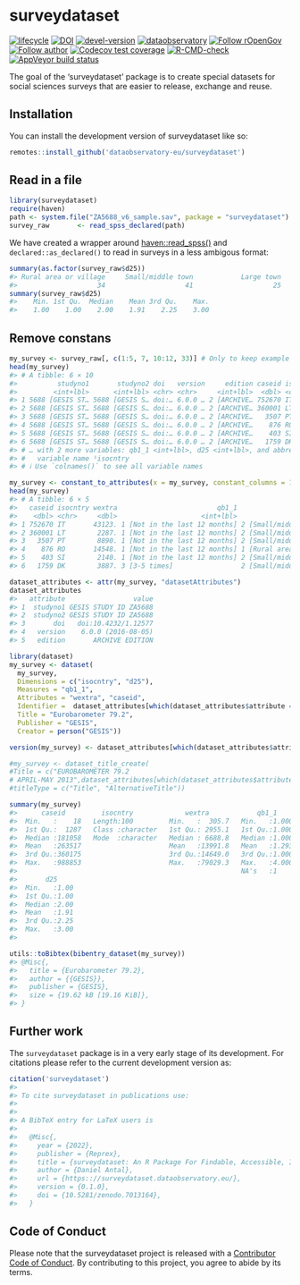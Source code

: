 
<!-- README.md is generated from README.Rmd. Please edit that file -->

# surveydataset

<!-- badges: start -->

[![lifecycle](https://lifecycle.r-lib.org/articles/figures/lifecycle-experimental.svg)](https://lifecycle.r-lib.org/articles/stages.html#experimental)
[![DOI](https://zenodo.org/badge/DOI/10.5281/zenodo.7013164.svg)](https://zenodo.org/record/7013164#.YwFmc3ZBzIU)
[![devel-version](https://img.shields.io/badge/devel%20version-0.1.0-blue.svg)](https://github.com/dataobservatory-eu/surveydataset)
[![dataobservatory](https://img.shields.io/badge/ecosystem-dataobservatory.eu-3EA135.svg)](https://dataobservatory.eu/)
[![Follow
rOpenGov](https://img.shields.io/twitter/follow/ropengov.svg?style=social)](https://twitter.com/intent/follow?screen_name=ropengov)
[![Follow
author](https://img.shields.io/twitter/follow/digitalmusicobs.svg?style=social)](https://twitter.com/intent/follow?screen_name=digitalmusicobs)
[![Codecov test
coverage](https://codecov.io/gh/dataobservatory-eu/surveydataset/branch/master/graph/badge.svg)](https://app.codecov.io/gh/dataobservatory-eu/surveydataset?branch=master)
[![R-CMD-check](https://github.com/dataobservatory-eu/surveydataset/actions/workflows/R-CMD-check.yaml/badge.svg)](https://github.com/dataobservatory-eu/surveydataset/actions/workflows/R-CMD-check.yaml)
[![AppVeyor build
status](https://ci.appveyor.com/api/projects/status/github/dataobservatory-eu/surveydataset?branch=master&svg=true)](https://ci.appveyor.com/project/dataobservatory-eu/surveydataset)
<!-- badges: end -->

The goal of the ‘surveydataset’ package is to create special datasets
for social sciences surveys that are easier to release, exchange and
reuse.

## Installation

You can install the development version of surveydataset like so:

``` r
remotes::install_github('dataobservatory-eu/surveydataset')
```

## Read in a file

``` r
library(surveydataset)
require(haven)
path <- system.file("ZA5688_v6_sample.sav", package = "surveydataset")
survey_raw       <- read_spss_declared(path)
```

We have created a wrapper around
[haven::read_spss()](https://haven.tidyverse.org/reference/read_spss.html)
and `declared::as_declared()` to read in surveys in a less ambigous
format:

``` r
summary(as.factor(survey_raw$d25))
#> Rural area or village     Small/middle town            Large town 
#>                    34                    41                    25
summary(survey_raw$d25)
#>    Min. 1st Qu.  Median    Mean 3rd Qu.    Max. 
#>    1.00    1.00    2.00    1.91    2.25    3.00
```

## Remove constans

``` r
my_survey <- survey_raw[, c(1:5, 7, 10:12, 33)] # Only to keep example easier to read
head(my_survey)
#> # A tibble: 6 × 10
#>          studyno1       studyno2 doi   version     edition caseid isocn…¹ wextra
#>         <int+lbl>      <int+lbl> <chr> <chr>     <int+lbl>  <dbl> <chr>    <dbl>
#> 1 5688 [GESIS ST… 5688 [GESIS S… doi:… 6.0.0 … 2 [ARCHIVE… 752670 IT      43123.
#> 2 5688 [GESIS ST… 5688 [GESIS S… doi:… 6.0.0 … 2 [ARCHIVE… 360001 LT       2287.
#> 3 5688 [GESIS ST… 5688 [GESIS S… doi:… 6.0.0 … 2 [ARCHIVE…   3507 PT       8890.
#> 4 5688 [GESIS ST… 5688 [GESIS S… doi:… 6.0.0 … 2 [ARCHIVE…    876 RO      14548.
#> 5 5688 [GESIS ST… 5688 [GESIS S… doi:… 6.0.0 … 2 [ARCHIVE…    403 SI       2140.
#> 6 5688 [GESIS ST… 5688 [GESIS S… doi:… 6.0.0 … 2 [ARCHIVE…   1759 DK       3887.
#> # … with 2 more variables: qb1_1 <int+lbl>, d25 <int+lbl>, and abbreviated
#> #   variable name ¹​isocntry
#> # ℹ Use `colnames()` to see all variable names
```

``` r
my_survey <- constant_to_attributes(x = my_survey, constant_columns = 1:5)
head(my_survey)
#> # A tibble: 6 × 5
#>   caseid isocntry wextra                         qb1_1                       d25
#>    <dbl> <chr>     <dbl>                     <int+lbl>                 <int+lbl>
#> 1 752670 IT       43123. 1 [Not in the last 12 months] 2 [Small/middle town]    
#> 2 360001 LT        2287. 1 [Not in the last 12 months] 2 [Small/middle town]    
#> 3   3507 PT        8890. 1 [Not in the last 12 months] 2 [Small/middle town]    
#> 4    876 RO       14548. 1 [Not in the last 12 months] 1 [Rural area or village]
#> 5    403 SI        2140. 1 [Not in the last 12 months] 2 [Small/middle town]    
#> 6   1759 DK        3887. 3 [3-5 times]                 2 [Small/middle town]
```

``` r
dataset_attributes <- attr(my_survey, "datasetAttributes")
dataset_attributes
#>   attribute                 value
#> 1  studyno1 GESIS STUDY ID ZA5688
#> 2  studyno2 GESIS STUDY ID ZA5688
#> 3       doi   doi:10.4232/1.12577
#> 4   version    6.0.0 (2016-08-05)
#> 5   edition       ARCHIVE EDITION
```

``` r
library(dataset)
my_survey <- dataset(
  my_survey,
  Dimensions = c("isocntry", "d25"),
  Measures = "qb1_1", 
  Attributes = "wextra", "caseid", 
  Identifier =  dataset_attributes[which(dataset_attributes$attribute == "doi"),2], 
  Title = "Eurobarometer 79.2", 
  Publisher = "GESIS", 
  Creator = person("GESIS"))

version(my_survey) <- dataset_attributes[which(dataset_attributes$attribute == "version"),2]

#my_survey <- dataset_title_create(
#Title = c("EUROBAROMETER 79.2
# APRIL-MAY 2013",dataset_attributes[which(dataset_attributes$attribute == "studyno1"),2]), 
#titleType = c("Title", "AlternativeTitle"))
```

``` r
summary(my_survey)
#>      caseid         isocntry             wextra            qb1_1      
#>  Min.   :    18   Length:100         Min.   :  305.7   Min.   :1.000  
#>  1st Qu.:  1287   Class :character   1st Qu.: 2955.1   1st Qu.:1.000  
#>  Median :181058   Mode  :character   Median : 6688.8   Median :1.000  
#>  Mean   :263517                      Mean   :13991.8   Mean   :1.293  
#>  3rd Qu.:360175                      3rd Qu.:14649.0   3rd Qu.:1.000  
#>  Max.   :988853                      Max.   :79029.3   Max.   :4.000  
#>                                                        NA's   :1      
#>       d25      
#>  Min.   :1.00  
#>  1st Qu.:1.00  
#>  Median :2.00  
#>  Mean   :1.91  
#>  3rd Qu.:2.25  
#>  Max.   :3.00  
#> 
```

``` r
utils::toBibtex(bibentry_dataset(my_survey))
#> @Misc{,
#>   title = {Eurobarometer 79.2},
#>   author = {{GESIS}},
#>   publisher = {GESIS},
#>   size = {19.62 kB [19.16 KiB]},
#> }
```

## Further work

The `surveydataset` package is in a very early stage of its development.
For citations please refer to the current development version as:

``` r
citation('surveydataset')
#> 
#> To cite surveydataset in publications use:
#> 
#> 
#> A BibTeX entry for LaTeX users is
#> 
#>   @Misc{,
#>     year = {2022},
#>     publisher = {Reprex},
#>     title = {surveydataset: An R Package For Findable, Accessible, Interoperable, and Reusable Survey Datasets},
#>     author = {Daniel Antal},
#>     url = {https:://surveydataset.dataobservatory.eu/},
#>     version = {0.1.0},
#>     doi = {10.5281/zenodo.7013164},
#>   }
```

## Code of Conduct

Please note that the surveydataset project is released with a
[Contributor Code of
Conduct](https://contributor-covenant.org/version/2/1/CODE_OF_CONDUCT.html).
By contributing to this project, you agree to abide by its terms.
